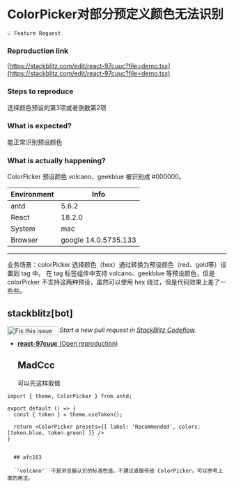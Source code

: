 # ColorPicker对部分预定义颜色无法识别

`💡 Feature Request`

### Reproduction link

[https://stackblitz.com/edit/react-97cuuc?file=demo.tsx](https://stackblitz.com/edit/react-97cuuc?file=demo.tsx)

### Steps to reproduce

选择颜色预设的第3项或者倒数第2项

### What is expected?

能正常识别预设颜色

### What is actually happening?

ColorPicker 预设颜色 volcano、geekblue 被识别成 #000000。

| Environment | Info                 |
| ----------- | -------------------- |
| antd        | 5.6.2                |
| React       | 18.2.0               |
| System      | mac                  |
| Browser     | google 14.0.5735.133 |

---

业务场景：colorPicker 选择颜色（hex）通过转换为预设颜色（red、gold等）设置到 tag 中。
在 tag 标签组件中支持 volcano、geekblue 等预设颜色，但是 colorPicker 不支持这两种预设，虽然可以使用 hex 绕过，但是代码效果上差了一些些。

<!-- generated by ant-design-issue-helper. DO NOT REMOVE -->

## stackblitz[bot]

<a href='https://stackblitz.com/~/github.com/ant-design/ant-design/issues/43322?repros=react-97cuuc'><img src='https://developer.stackblitz.com/img/fix_this_issue_small.svg' alt='Fix this issue in StackBlitz Codeflow' align='left' width='117' height='20'></a> _Start a new pull request in [StackBlitz Codeflow](https://stackblitz.com/~/github.com/ant-design/ant-design/issues/43322?repros=react-97cuuc)._

- [**react-97cuuc** (Open reproduction)](https://stackblitz.com/edit/react-97cuuc?issueRepo=ant-design/ant-design&issueNumber=43322)

  ## MadCcc

  可以先这样取值

```tsx
import { theme, ColorPicker } from antd;

export default () => {
  const { token } = theme.useToken();

  return <ColorPicker presets={[ label: 'Recommended', colors: [token.blue, token.green] ]} />
}


  ## afc163

  `'volcano'` 不是浏览器认识的标准色值，不建议直接传给 ColorPicker。可以参考上面的用法。

```
